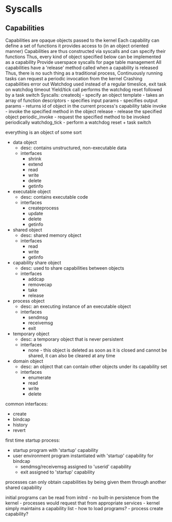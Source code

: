 # Syscalls

## Capabilities

Capabilities are opaque objects passed to the kernel
Each capability can define a set of functions it provides access to (in an object oriented manner)
Capabilities are thus constructed via syscalls and can specify their functions
Thus, every kind of object specified below can be implemented as a capability
Provide userspace syscalls for page table management
All capabilities have a 'release' method called when a capability is released
Thus, there is no such thing as a traditional process, 
Continuously running tasks can request a periodic invocation from the kernel
Crashing capabilities error out
Watchdog used instead of a regular timeslice, exit task on watchdog timeout
Yield/tick call performs the watchdog reset followed by a task switch
Syscalls:
  createobj - specify an object template
      - takes an array of function descriptors
          - specifies input params
          - specifies output params
      - returns id of object in the current process's capability table
  invoke - invoke the specified method in the object
  release - release the specified object
  periodic_invoke - request the specified method to be invoked periodically
  watchdog_tick - perform a watchdog reset + task switch

everything is an object of some sort
 - data object
      - desc: contains unstructured, non-executable data
      - interfaces
          - shrink
          - extend
          - read
          - write
          - delete
          - getinfo
 - executable object
      - desc: contains executable code
      - interfaces
          - createprocess
          - update
          - delete
          - getinfo
 - shared object
      - desc: shared memory object
      - interfaces
          - read
          - write
          - getinfo
 - capability share object
      - desc: used to share capabilities between objects
      - interfaces
          - addcap
          - removecap
          - take
          - release
 - process object
      - desc: an executing instance of an executable object
      - interfaces
          - sendmsg
          - receivemsg
          - exit
 - temporary object
      - desc: a temporary object that is never persistent
      - interfaces
          - none - this object is deleted as soon as it is closed and cannot be shared, it can also be cleared at any time
 - domain object
      - desc: an object that can contain other objects under its capability set
      - interfaces
          - enumerate
          - read
          - write
          - delete

common interfaces:
  - create
  - bindcap
  - history
  - revert

first time startup process:
  - startup program with 'startup' capability
  - user environment program instantiated with 'startup' capability for bindcap
      - sendmsg/receivemsg assigned to 'userid' capability
      - exit assigned to 'startup' capability

processes can only obtain capabilities by being given them through another shared capability

initial programs can be read from initrd
    - no built-in persistence from the kernel - processes would request that from appropriate services
    - kernel simply maintains a capability list
        - how to load programs?
            - process create capability?